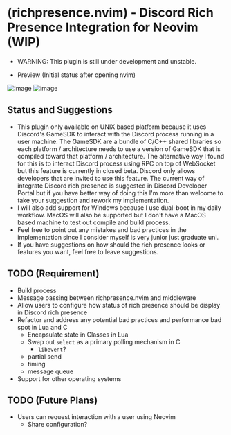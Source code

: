 # (richpresence.nvim) - Discord Rich Presence Integration for Neovim (WIP)

- WARNING: This plugin is still under development and unstable.

- Preview (Initial status after opening nvim)

![image](https://github.com/Dekr0/richpresence.nvim/assets/54260982/a823d849-a34a-4b89-a29e-de618c11e521)
![image](https://github.com/Dekr0/richpresence.nvim/assets/54260982/caea0141-07eb-4d8c-bb41-771cd745894f)

## Status and Suggestions

- This plugin only available on UNIX based platform because it uses Discord's
 GameSDK to interact with the Discord process running in a user machine. The 
 GameSDK are a bundle of C/C++ shared libraries so each platform / architecture 
 needs to use a version of GameSDK that is compiled toward that platform / 
 architecture. The alternative way I found for this is to interact Discord 
 process using RPC on top of WebSocket but this feature is currently in closed 
 beta. Discord only allows developers that are invited to use this feature. The 
 current way of integrate Discord rich presence is suggested in Discord Developer 
 Portal but if you have better way of doing this I'm more than welcome to 
 take your suggestion and rework my implementation.
- I will also add support for Windows because I use dual-boot in my daily 
workflow. MacOS will also be supported but I don't have a MacOS based machine to
test out compile and build process.
- Feel free to point out any mistakes and bad practices in the implementation since
I consider myself is very junior just graduate uni.
- If you have suggestions on how should the rich presence looks or features you want, feel
free to leave suggestions.
 
## TODO (Requirement)

- Build process
- Message passing between richpresence.nvim and middleware
- Allow users to configure how status of rich presence should be display in 
Discord rich presence
- Refactor and address any potential bad practices and performance bad spot 
in Lua and C
    - Encapsulate state in Classes in Lua
    - Swap out `select` as a primary polling mechanism in C
        - `libevent`?
    - partial send
    - timing
    - message queue
- Support for other operating systems

## TODO (Future Plans)

- Users can request interaction with a user using Neovim
    - Share configuration?
